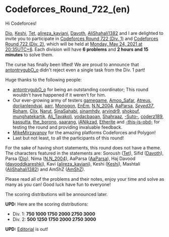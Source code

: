 # Codeforces_Round_722_(en)

Hi Codeforces!

[Dio](https://codeforces.com/profile/Dio "Кандидат в мастера Dio"), [Keshi](https://codeforces.com/profile/Keshi "Гроссмейстер Keshi"), [Tet](https://codeforces.com/profile/Tet "Кандидат в мастера Tet"), [alireza_kaviani](https://codeforces.com/profile/alireza_kaviani "Международный гроссмейстер alireza_kaviani"), [Davoth](https://codeforces.com/profile/Davoth "Кандидат в мастера Davoth"), [AliShahali1382](https://codeforces.com/profile/AliShahali1382 "Международный гроссмейстер AliShahali1382") and I are delighted to invite you to participate in [Codeforces Round 722 (Div. 1)](https://codeforces.com/contest/1528 "Codeforces Round 722 (Div. 1)") and [Codeforces Round 722 (Div. 2)](https://codeforces.com/contest/1529 "Codeforces Round 722 (Div. 2)"), which will be held at [Monday, May 24, 2021 at 20:35UTC+6](https://codeforces.com/https://www.timeanddate.com/worldclock/fixedtime.html?day=24&month=5&year=2021&hour=17&min=35&sec=0&p1=166). Each division will have **6 problems** and **2 hours and 15 minutes** to solve them.

The curse has finally been lifted! We are proud to announce that [antontrygubO_o](https://codeforces.com/profile/antontrygubO_o "Международный гроссмейстер antontrygubO_o") didn't reject even a single task from the Div. 1 part!

Huge thanks to the following people:

 * [antontrygubO_o](https://codeforces.com/profile/antontrygubO_o "Международный гроссмейстер antontrygubO_o") for being an outstanding coordinator; This round wouldn't have happened if it weren't for him.
* Our ever-growing army of testers [gamegame](https://codeforces.com/profile/gamegame "Легендарный гроссмейстер gamegame"), [Amoo_Safar](https://codeforces.com/profile/Amoo_Safar "Международный гроссмейстер Amoo_Safar"), [Atreus](https://codeforces.com/profile/Atreus "Международный гроссмейстер Atreus"), [dorijanlendvaj](https://codeforces.com/profile/dorijanlendvaj "Международный гроссмейстер dorijanlendvaj"), [aarr](https://codeforces.com/profile/aarr "Гроссмейстер aarr"), [Monogon](https://codeforces.com/profile/Monogon "Международный гроссмейстер Monogon"), [EnEm](https://codeforces.com/profile/EnEm "Гроссмейстер EnEm"), [N.N_2004](https://codeforces.com/profile/N.N_2004 "Мастер N.N_2004"), [AaParsa](https://codeforces.com/profile/AaParsa "Мастер AaParsa"), [_Seyed37_](https://codeforces.com/profile/_Seyed37_ "Мастер _Seyed37_"), [Roham](https://codeforces.com/profile/Roham "Мастер Roham"), [Clix](https://codeforces.com/profile/Clix "Международный мастер Clix"), [Narut](https://codeforces.com/profile/Narut "Кандидат в мастера Narut"), [SinaSahabi](https://codeforces.com/profile/SinaSahabi "Кандидат в мастера SinaSahabi"), [sinamhdv](https://codeforces.com/profile/sinamhdv "Кандидат в мастера sinamhdv"), [arvindr9](https://codeforces.com/profile/arvindr9 "Кандидат в мастера arvindr9"), [shokouf](https://codeforces.com/profile/shokouf "Кандидат в мастера shokouf"), [munghatekartik](https://codeforces.com/profile/munghatekartik "Кандидат в мастера munghatekartik"), [Ali_Tavakoli](https://codeforces.com/profile/Ali_Tavakoli "Кандидат в мастера Ali_Tavakoli"), [vodacbaoan](https://codeforces.com/profile/vodacbaoan "Кандидат в мастера vodacbaoan"), [Shahraaz](https://codeforces.com/profile/Shahraaz "Кандидат в мастера Shahraaz"), [-Suto-](https://codeforces.com/profile/-Suto- "Кандидат в мастера -Suto-"), [coderz189](https://codeforces.com/profile/coderz189 "Эксперт coderz189"), [kassutta](https://codeforces.com/profile/kassutta "Эксперт kassutta"), [the_borono](https://codeforces.com/profile/the_borono "Эксперт the_borono"), [saarang](https://codeforces.com/profile/saarang "Эксперт saarang"), [iANikzad](https://codeforces.com/profile/iANikzad "Эксперт iANikzad"), [Etherite](https://codeforces.com/profile/Etherite "Эксперт Etherite") and [-this-is-obd-](https://codeforces.com/profile/-this-is-obd- "Специалист -this-is-obd-") for testing the round and providing invaluable feedback.
* [MikeMirzayanov](https://codeforces.com/profile/MikeMirzayanov "Штаб, MikeMirzayanov") for the amazing platforms Codeforces and Polygon!
* Last but not least, to all the participants of this round!

For the sake of having short statements, this round does not have a theme. The characters featured in the statements are: Soroush ([Tet](https://codeforces.com/profile/Tet "Кандидат в мастера Tet")), Sifid ([Davoth](https://codeforces.com/profile/Davoth "Кандидат в мастера Davoth")), Parsa ([Dio](https://codeforces.com/profile/Dio "Кандидат в мастера Dio")), Nima ([N.N_2004](https://codeforces.com/profile/N.N_2004 "Мастер N.N_2004")), AaParsa ([AaParsa](https://codeforces.com/profile/AaParsa "Мастер AaParsa")), Haj Davood ([davooddkareshki](https://codeforces.com/profile/davooddkareshki "Мастер davooddkareshki")), Kavi ([alireza_kaviani](https://codeforces.com/profile/alireza_kaviani "Международный гроссмейстер alireza_kaviani")), Keshi ([Keshi](https://codeforces.com/profile/Keshi "Гроссмейстер Keshi")), Mashtali ([AliShahali1382](https://codeforces.com/profile/AliShahali1382 "Международный гроссмейстер AliShahali1382")) and AmShZ ([AmShZ](https://codeforces.com/profile/AmShZ "Гроссмейстер AmShZ")). 

Please read all of the problems and their notes, enjoy your time and solve as many as you can! Good luck have fun to everyone!

The scoring distributions will be announced later.

**UPD:** Here are the scoring distributions:

 * Div. 1: **750 1000 1750 2000 2750 3000**
* Div. 2: **500 1250 1750 2000 2750 3000**

**UPD:** [Editorial](Tutorial_(en).md) is out!

